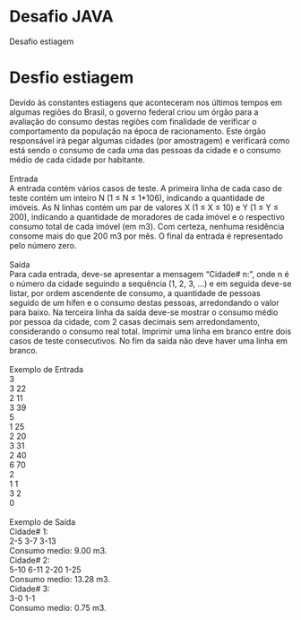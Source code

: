 # Desafio JAVA 
Desafio estiagem

# Desfio estiagem

Devido às constantes estiagens que aconteceram nos últimos tempos em algumas regiões do Brasil, o
governo federal criou um órgão para a avaliação do consumo destas regiões com finalidade de verificar o
comportamento da população na época de racionamento. Este órgão responsável irá pegar algumas
cidades (por amostragem) e verificará como está sendo o consumo de cada uma das pessoas da cidade e o
consumo médio de cada cidade por habitante.<br><br>
Entrada<br>
A entrada contém vários casos de teste. A primeira linha de cada caso de teste contém um inteiro N (1 ≤ N
≤ 1*106), indicando a quantidade de imóveis. As N linhas contém um par de valores X (1 ≤ X ≤ 10) e Y (1 ≤
Y ≤ 200), indicando a quantidade de moradores de cada imóvel e o respectivo consumo total de cada
imóvel (em m3). Com certeza, nenhuma residência consome mais do que 200 m3 por mês. O final da
entrada é representado pelo número zero.<br><br>
Saída<br>
Para cada entrada, deve-se apresentar a mensagem “Cidade# n:”, onde n é o número da cidade seguindo a
sequência (1, 2, 3, ...) e em seguida deve-se listar, por ordem ascendente de consumo, a quantidade de
pessoas seguido de um hífen e o consumo destas pessoas, arredondando o valor para baixo. Na terceira
linha da saída deve-se mostrar o consumo médio por pessoa da cidade, com 2 casas decimais sem
arredondamento, considerando o consumo real total. Imprimir uma linha em branco entre dois casos de
teste consecutivos. No fim da saída não deve haver uma linha em branco.<br><br>
Exemplo de Entrada<br>
3<br>
3 22<br>
2 11<br>
3 39<br>
5<br>
1 25<br>
2 20<br>
3 31<br>
2 40<br>
6 70<br>
2<br>
1 1<br>
3 2<br>
0<br>
<br>
Exemplo de Saída<br>
Cidade# 1:<br>
2-5 3-7 3-13<br>
Consumo medio: 9.00 m3.<br>
Cidade# 2:<br>
5-10 6-11 2-20 1-25<br>
Consumo medio: 13.28 m3.<br>
Cidade# 3:<br>
3-0 1-1<br>
Consumo medio: 0.75 m3.<br>
